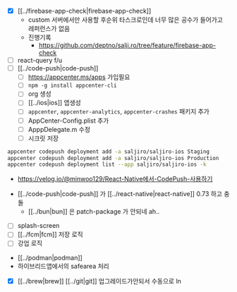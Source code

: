 - [X] [[../firebase-app-check|firebase-app-check]]
  - custom 서버에서만 사용할 후순위 타스크로인데  너무 많은 공수가 들어가고 레퍼런스가 없음
  - 진행기록
    + https://github.com/deptno/salji.ro/tree/feature/firebase-app-check
- [ ] react-query f/u
- [ ] [[../code-push|code-push]] 
  - [ ] https://appcenter.ms/apps 가입필요
  - [ ] `npm -g install appcenter-cli`
  - [ ] org 생성
  - [ ] [[../ios|ios]] 앱생성
  - [ ] `appcenter`, `appcenter-analytics`, `appcenter-crashes` 패키지 추가
  - [ ] AppCenter-Config.plist 추가
  - [ ] ApppDelegate.m 수정
  - [ ] 시크릿 저장
```sh 
appcenter codepush deployment add -a saljiro/saljiro-ios Staging
appcenter codepush deployment add -a saljiro/saljiro-ios Production
appcenter codepush deployment list --app saljiro/saljiro-ios -k
```
  + https://velog.io/@minwoo129/React-Native에서-CodePush-사용하기
  - [[../code-push|code-push]] 가 [[../react-native|react-native]] 0.73 하고 충돌
    - [[../bun|bun]] 은 patch-package 가 안되네 ah..
- [ ] splash-screen
- [ ] [[../fcm|fcm]] 저장 로직
- [ ] 강업 로직
- [[../podman|podman]]
- 하이브리드앱에서의 safearea 처리
- [X] [[../brew|brew]] [[../git|git]] 업그레이드가안되서 수동으로 ln
